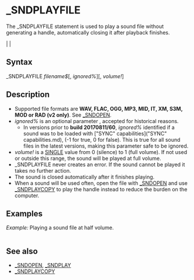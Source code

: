 # _SNDPLAYFILE

The _SNDPLAYFILE statement is used to play a sound file without generating a handle, automatically closing it after playback finishes.

  

|  |

## Syntax

_SNDPLAYFILE *filename$*[, *ignored%*][, *volume!*]
  

## Description

* Supported file formats are **WAV, FLAC, OGG, MP3, MID, IT, XM, S3M, MOD or RAD (v2 only)**. See [_SNDOPEN](_SNDOPEN.md).
* *ignored%* is an optional parameter , accepted for historical reasons.
	+ In versions prior to **build 20170811/60**, *ignored%* identified if a sound was to be loaded with ["SYNC" capabilities]("SYNC" capabilities.md), (-1 for true, 0 for false). This is true for all sound files in the latest versions, making this parameter safe to be ignored.
* *volume!* is a [SINGLE](SINGLE.md) value from 0 (silence) to 1 (full volume). If not used or outside this range, the sound will be played at full volume.
* _SNDPLAYFILE never creates an error. If the sound cannot be played it takes no further action.
* The sound is closed automatically after it finishes playing.
* When a sound will be used often, open the file with [_SNDOPEN](_SNDOPEN.md) and use [_SNDPLAYCOPY](_SNDPLAYCOPY.md) to play the handle instead to reduce the burden on the computer.

  

## Examples

*Example:* Playing a sound file at half volume.

``` _SNDPLAYFILE "dog.wav", , .5  
```

  

## See also

* [_SNDOPEN](_SNDOPEN.md), [_SNDPLAY](_SNDPLAY.md)
* [_SNDPLAYCOPY](_SNDPLAYCOPY.md)

  
